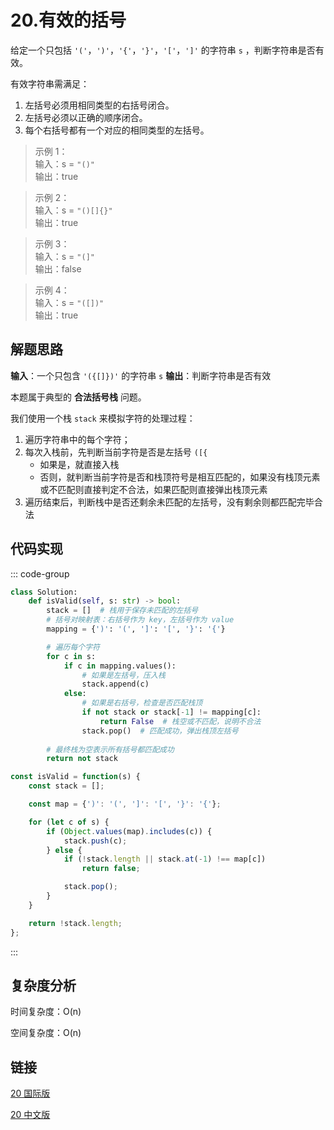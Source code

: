 # 20.有效的括号 <Badge type="tip" text="Easy" />

给定一个只包括 `'('`，`')'`，`'{'`，`'}'`，`'['`，`']'` 的字符串 `s` ，判断字符串是否有效。

有效字符串需满足：

1. 左括号必须用相同类型的右括号闭合。
2. 左括号必须以正确的顺序闭合。
3. 每个右括号都有一个对应的相同类型的左括号。

>示例 1：  
输入：s = `"()"`  
输出：true

>示例 2：  
输入：s = `"()[]{}"`  
输出：true

>示例 3：  
输入：s = `"(]"`   
输出：false

>示例 4：  
输入：s = `"([])"`  
输出：true


## 解题思路

**输入**：一个只包含 `'({[]})'` 的字符串 `s`
**输出**：判断字符串是否有效

本题属于典型的 **合法括号栈** 问题。

我们使用一个栈 `stack` 来模拟字符的处理过程：

1. 遍历字符串中的每个字符；
2. 每次入栈前，先判断当前字符是否是左括号 `([{`
   * 如果是，就直接入栈
   * 否则，就判断当前字符是否和栈顶符号是相互匹配的，如果没有栈顶元素或不匹配则直接判定不合法，如果匹配则直接弹出栈顶元素
3. 遍历结束后，判断栈中是否还剩余未匹配的左括号，没有剩余则都匹配完毕合法

## 代码实现

::: code-group

```python
class Solution:
    def isValid(self, s: str) -> bool:
        stack = []  # 栈用于保存未匹配的左括号
        # 括号对映射表：右括号作为 key，左括号作为 value
        mapping = {')': '(', ']': '[', '}': '{'}

        # 遍历每个字符
        for c in s:
            if c in mapping.values():
                # 如果是左括号，压入栈
                stack.append(c)
            else:
                # 如果是右括号，检查是否匹配栈顶
                if not stack or stack[-1] != mapping[c]:
                    return False  # 栈空或不匹配，说明不合法
                stack.pop()  # 匹配成功，弹出栈顶左括号
        
        # 最终栈为空表示所有括号都匹配成功
        return not stack
```

```javascript
const isValid = function(s) {
    const stack = [];

    const map = {')': '(', ']': '[', '}': '{'};

    for (let c of s) {
        if (Object.values(map).includes(c)) {
            stack.push(c);
        } else {
            if (!stack.length || stack.at(-1) !== map[c]) 
                return false;

            stack.pop();
        }
    }

    return !stack.length;
};
```

:::

## 复杂度分析

时间复杂度：O(n)

空间复杂度：O(n)

## 链接

[20 国际版](https://leetcode.com/problems/valid-parentheses/description/)

[20 中文版](https://leetcode.cn/problems/valid-parentheses/description/)
